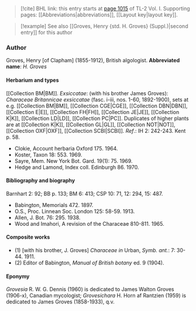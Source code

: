 > [!cite] BHL link: this entry starts at [page 1015](https://www.biodiversitylibrary.org/page/33121146) of TL-2 Vol. I.
> Supporting pages: [[Abbreviations|abbreviations]], [[Layout key|layout key]].

> [!example] See also [[Groves, Henry {std. H. Groves} (Suppl.)|second entry]] for this author

### Author

Groves, Henry \[of Clapham\] (1855-1912), British algologist. 
**Abbreviated name**: *H. Groves*

#### Herbarium and types

[[Collection BM|BM]].
*Exsiccatae*: (with his brother James Groves): *Characeae* *Britannicae exsiccatae* (fasc. i-iii, nos. 1-60, 1892-1900), sets at e.g. [[Collection BM|BM]], [[Collection CGE|CGE]], [[Collection DBN|DBN]], [[Collection E|E]], [[Collection FH|FH]], [[Collection JE|JE]], [[Collection K|K]], [[Collection LD|LD]], [[Collection PC|PC]]. Duplicates of higher plants are at [[Collection K|K]], [[Collection GL|GL]], [[Collection NOT|NOT]], [[Collection OXF|OXF]], [[Collection SCBI|SCBI]].
*Ref*.: IH 2: 242-243. Kent p. 58.
- Clokie, Account herbaria Oxford 175. 1964.
- Koster, Taxon 18: 553. 1969.
- Sayre, Mem. New York Bot. Gard. 19(1): 75. 1969.
- Hedge and Lamond, Index coll. Edinburgh 86. 1970.

#### Bibliography and biography

Barnhart 2: 92; BB p. 133; BM 6: 413; CSP 10: 71, 12: 294, 15: 487.
- Babington, Memorials 472. 1897.
- O.S., Proc. Linnean Soc. London 125: 58-59. 1913.
- Allen, J. Bot. 76: 295. 1938.
- Wood and Imahori, A revision of the Characeae 810-811. 1965.

#### Composite works

- (1) \[with his brother, J. Groves\] *Characeae in* Urban, *Symb. ant.*: 7: 30-44. 1911.
- (2) Editor of Babington, *Manual of British botany* ed. 9 (1904).

#### Eponymy

*Grovesia* R. W. G. Dennis (1960) is dedicated to James Walton Groves (1906-x), Canadian mycologist; *Grovesichara* H. Horn af Rantzien (1959) is dedicated to James Groves (1858-1933), q.v.

